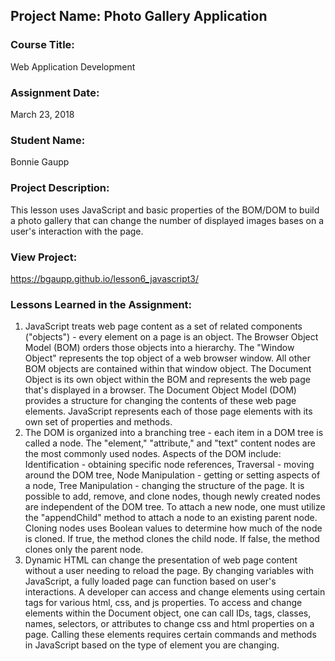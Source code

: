 ## Project Name:  Photo Gallery Application

### Course Title:
Web Application Development

### Assignment Date:  
March 23, 2018

### Student Name:  
Bonnie Gaupp

### Project Description:
This lesson uses JavaScript and basic properties of the BOM/DOM to build a photo gallery that can change the number of displayed images bases on a user's interaction with the page.

### View Project:
https://bgaupp.github.io/lesson6_javascript3/

### Lessons Learned in the Assignment:
1. JavaScript treats web page content as a set of related components ("objects") - every element on a page is an object. The Browser Object Model (BOM) orders those objects into a hierarchy. The "Window Object" represents the top object of a web browser window. All other BOM objects are contained within that window object. The Document Object is its own object within the BOM and represents the web page that's displayed in a browser. The Document Object Model (DOM) provides a structure for changing the contents of these web page elements. JavaScript represents each of those page elements with its own set of properties and methods.
2. The DOM is organized into a branching tree - each item in a DOM tree is called a node. The "element," "attribute," and "text" content nodes are the most commonly used nodes. Aspects of the DOM include: Identification - obtaining specific node references, Traversal - moving around the DOM tree, Node Manipulation - getting or setting aspects of a node, Tree Manipulation - changing the structure of the page. It is possible to add, remove, and clone nodes, though newly created nodes are independent of the DOM tree. To attach a new node, one must utilize the "appendChild" method to attach a node to an existing parent node. Cloning nodes uses Boolean values to determine how much of the node is cloned. If true, the method clones the child node. If false, the method clones only the parent node.
3. Dynamic HTML can change the presentation of web page content without a user needing to reload the page. By changing variables with JavaScript, a fully loaded page can function based on user's interactions. A developer can access and change elements using certain tags for various html, css, and js properties. To access and change elements within the Document object, one can call IDs, tags, classes, names, selectors, or attributes to change css and html properties on a page. Calling these elements requires certain commands and methods in JavaScript based on the type of element you are changing. 